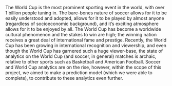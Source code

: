 The World Cup is the most prominent sporting event in the world, with over 1 billion people tuning in. The bare-bones nature of soccer allows for it to be easily understood and adopted, allows for it to be played by almost anyone (regardless of socioeconomic background), and it’s exciting atmosphere allows for it to be enjoyed by all. The World Cup has become a worldwide cultural phenomenon and the stakes to win are high; the winning nation receives a great deal of international fame and prestige. Recently, the World Cup has been growing in international recognition and viewership, and even though the World Cup has garnered such a huge viewer-base, the state of analytics on the World Cup (and soccer, in general) matches is archaic, relative to other sports such as Basketball and American Football. Soccer and World Cup analytics are on the rise, however, within the scope of this project, we aimed to make a prediction model (which we were able to complete), to contribute to these analytics even further.

